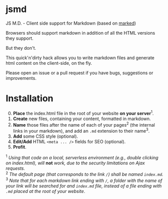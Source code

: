 # jsmd
JS M.D. - Client side support for Markdown (based on [marked](https://github.com/chjj/marked/))

Browsers should support markdown in addition of all the HTML versions they support.

But they don't.

This quick'n'dirty hack allows you to write markdown files and generate html content on the client-side, on the fly.

Please open an issue or a pull request if you have bugs, suggestions or improvements.

Installation
============

0. **Place** the index.html file in the root of your website **on your server**<sup>1</sup>.
0. **Create** new files, containing your content, formatted in markdown.
0. **Name** those files after the name of each of your pages<sup>2</sup> (the internal links in your markdown), and add an `.md` extension to their name<sup>3</sup>.
0. **Add** some CSS style (optional).
0. **Edit/Add** HTML `<meta ... />` fields for SEO (optional).
0. **Profit**.

<sup>1</sup> *Using that code on a local, serverless environment (e.g., double clicking on index.html), will* **not** *work, due to the security limitations on Ajax requests.*  
<sup>2</sup> *The default page (that corresponds to the link `/`) shall be named `index.md`.*  
<sup>3</sup> *Note that for each markdown link ending with `/`, a folder with the name of your link will be searched for and `index.md` file, instead of a file ending with `.md` placed at the root of your website*.
